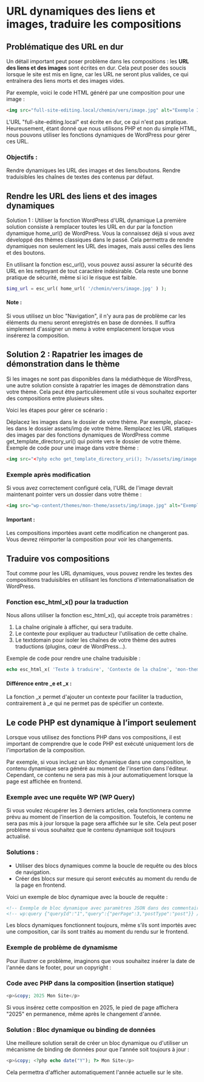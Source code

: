 # URL dynamiques des liens et images, traduire les compositions

## Problématique des URL en dur

Un détail important peut poser problème dans les compositions : les **URL des liens et des images** sont écrites en dur. Cela peut poser des soucis lorsque le site est mis en ligne, car les URL ne seront plus valides, ce qui entraînera des liens morts et des images vides.

Par exemple, voici le code HTML généré par une composition pour une image :

```html
<img src="full-site-editing.local/chemin/vers/image.jpg" alt="Exemple Image">
```

L'URL "full-site-editing.local" est écrite en dur, ce qui n'est pas pratique. Heureusement, étant donné que nous utilisons PHP et non du simple HTML, nous pouvons utiliser les fonctions dynamiques de WordPress pour gérer ces URL.

### Objectifs :

Rendre dynamiques les URL des images et des liens/boutons.
Rendre traduisibles les chaînes de textes des contenus par défaut.

## Rendre les URL des liens et des images dynamiques

Solution 1 : Utiliser la fonction WordPress d'URL dynamique
La première solution consiste à remplacer toutes les URL en dur par la fonction dynamique home_url() de WordPress. Vous la connaissez déjà si vous avez développé des thèmes classiques dans le passé. Cela permettra de rendre dynamiques non seulement les URL des images, mais aussi celles des liens et des boutons.

En utilisant la fonction esc_url(), vous pouvez aussi assurer la sécurité des URL en les nettoyant de tout caractère indésirable. Cela reste une bonne pratique de sécurité, même si ici le risque est faible.

```php
$img_url = esc_url( home_url( '/chemin/vers/image.jpg' ) );
```
#### Note : 
Si vous utilisez un bloc "Navigation", il n'y aura pas de problème car les éléments du menu seront enregistrés en base de données. Il suffira simplement d'assigner un menu à votre emplacement lorsque vous insérerez la composition.

## Solution 2 : Rapatrier les images de démonstration dans le thème

Si les images ne sont pas disponibles dans la médiathèque de WordPress, une autre solution consiste à rapatrier les images de démonstration dans votre thème. Cela peut être particulièrement utile si vous souhaitez exporter des compositions entre plusieurs sites.

Voici les étapes pour gérer ce scénario :

Déplacez les images dans le dossier de votre thème. Par exemple, placez-les dans le dossier assets/img de votre thème.
Remplacez les URL statiques des images par des fonctions dynamiques de WordPress comme get_template_directory_uri() qui pointe vers le dossier de votre thème.
Exemple de code pour une image dans votre thème :

```html
<img src="<?php echo get_template_directory_uri(); ?>/assets/img/image.jpg" alt="Exemple Image">
```

### Exemple après modification

Si vous avez correctement configuré cela, l'URL de l'image devrait maintenant pointer vers un dossier dans votre thème :

```html
<img src="wp-content/themes/mon-theme/assets/img/image.jpg" alt="Exemple Image">
```
#### Important : 
Les compositions importées avant cette modification ne changeront pas. Vous devrez réimporter la composition pour voir les changements.

## Traduire vos compositions

Tout comme pour les URL dynamiques, vous pouvez rendre les textes des compositions traduisibles en utilisant les fonctions d'internationalisation de WordPress.

### Fonction esc_html_x() pour la traduction
Nous allons utiliser la fonction esc_html_x(), qui accepte trois paramètres :

1. La chaîne originale à afficher, qui sera traduite.
2. Le contexte pour expliquer au traducteur l'utilisation de cette chaîne.
3. Le textdomain pour isoler les chaînes de votre thème des autres traductions (plugins, cœur de WordPress…).

Exemple de code pour rendre une chaîne traduisible :

```php
echo esc_html_x( 'Texte à traduire', 'Contexte de la chaîne', 'mon-theme' );
```
#### Différence entre _e et _x : 
La fonction _x permet d'ajouter un contexte pour faciliter la traduction, contrairement à _e qui ne permet pas de spécifier un contexte.

## Le code PHP est dynamique à l’import seulement

Lorsque vous utilisez des fonctions PHP dans vos compositions, il est important de comprendre que le code PHP est exécuté uniquement lors de l'importation de la composition.

Par exemple, si vous incluez un bloc dynamique dans une composition, le contenu dynamique sera généré au moment de l'insertion dans l'éditeur. Cependant, ce contenu ne sera pas mis à jour automatiquement lorsque la page est affichée en frontend.

### Exemple avec une requête WP (WP Query)

Si vous voulez récupérer les 3 derniers articles, cela fonctionnera comme prévu au moment de l’insertion de la composition. Toutefois, le contenu ne sera pas mis à jour lorsque la page sera affichée sur le site. Cela peut poser problème si vous souhaitez que le contenu dynamique soit toujours actualisé.

### Solutions :

- Utiliser des blocs dynamiques comme la boucle de requête ou des blocs de navigation.
- Créer des blocs sur mesure qui seront exécutés au moment du rendu de la page en frontend.

Voici un exemple de bloc dynamique avec la boucle de requête :

```html
<!-- Exemple de bloc dynamique avec paramètres JSON dans des commentaires -->
<!-- wp:query {"queryId":"1","query":{"perPage":3,"postType":"post"}} /-->
```

Les blocs dynamiques fonctionnent toujours, même s’ils sont importés avec une composition, car ils sont traités au moment du rendu sur le frontend.

### Exemple de problème de dynamisme

Pour illustrer ce problème, imaginons que vous souhaitez insérer la date de l'année dans le footer, pour un copyright :

### Code avec PHP dans la composition (insertion statique)

```php
<p>&copy; 2025 Mon Site</p>
```

Si vous insérez cette composition en 2025, le pied de page affichera "2025" en permanence, même après le changement d'année.

### Solution : Bloc dynamique ou binding de données

Une meilleure solution serait de créer un bloc dynamique ou d'utiliser un mécanisme de binding de données pour que l'année soit toujours à jour :

```php
<p>&copy; <?php echo date("Y"); ?> Mon Site</p>
```

Cela permettra d'afficher automatiquement l'année actuelle sur le site.
